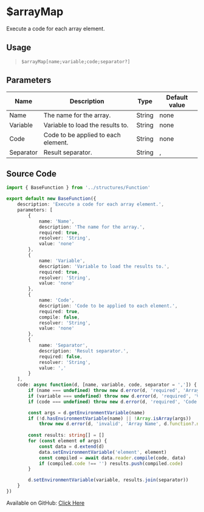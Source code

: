 # $arrayMap
Execute a code for each array element.
## Usage
> `$arrayMap[name;variable;code;separator?]`
## Parameters
|   Name    |             Description             |  Type  | Default value |
|-----------|-------------------------------------|--------|---------------|
| Name      | The name for the array.             | String | none          |
| Variable  | Variable to load the results to.    | String | none          |
| Code      | Code to be applied to each element. | String | none          |
| Separator | Result separator.                   | String | ,             |

## Source Code
```ts
import { BaseFunction } from '../structures/Function'

export default new BaseFunction({
    description: 'Execute a code for each array element.',
    parameters: [
        {
            name: 'Name',
            description: 'The name for the array.',
            required: true,
            resolver: 'String',
            value: 'none'
        },
        {
            name: 'Variable',
            description: 'Variable to load the results to.',
            required: true,
            resolver: 'String',
            value: 'none'
        },
        {
            name: 'Code',
            description: 'Code to be applied to each element.',
            required: true,
            compile: false,
            resolver: 'String',
            value: 'none'
        },
        {
            name: 'Separator',
            description: 'Result separator.',
            required: false,
            resolver: 'String',
            value: ','
        }
    ],
    code: async function(d, [name, variable, code, separator = ',']) {
        if (name === undefined) throw new d.error(d, 'required', 'Array Name', d.function?.name!)
        if (variable === undefined) throw new d.error(d, 'required', 'Variable Name', d.function?.name!)
        if (code === undefined) throw new d.error(d, 'required', 'Code', d.function?.name!)

        const args = d.getEnvironmentVariable(name)
        if (!d.hasEnvironmentVariable(name) || !Array.isArray(args)) 
            throw new d.error(d, 'invalid', 'Array Name', d.function?.name!)
        
        const results: string[] = []
        for (const element of args) {
            const data = d.extend(d)
            data.setEnvironmentVariable('element', element)
            const compiled = await data.reader.compile(code, data)
            if (compiled.code !== '') results.push(compiled.code)
        }

        d.setEnvironmentVariable(variable, results.join(separator))
    }
})
```
Available on GitHub: [Click Here](https://github.com/Cyberghxst/bdjs/blob/v1/src/functions/arrayMap.ts)